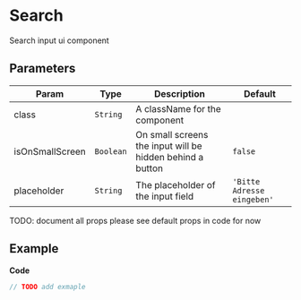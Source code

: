 # Search

Search input ui component

## Parameters

| Param | Type | Description | Default |
| --- | --- | --- | --- |
| class | `String` | A className for the component | |
| isOnSmallScreen | `Boolean` | On small screens the input will be hidden behind a button | `false` |
| placeholder | `String` | The placeholder of the input field | `'Bitte Adresse eingeben'` |

TODO: document all props
please see default props in code for now

## Example

**Code**

```jsx
// TODO add exmaple
```
